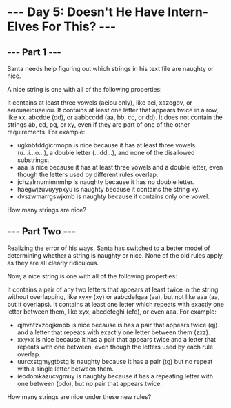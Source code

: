# --- Day 5: Doesn't He Have Intern-Elves For This? ---

## --- Part 1 ---
Santa needs help figuring out which strings in his text file are naughty or nice.

A nice string is one with all of the following properties:

It contains at least three vowels (aeiou only), like aei, xazegov, or aeiouaeiouaeiou.
It contains at least one letter that appears twice in a row, like xx, abcdde (dd), or aabbccdd (aa, bb, cc, or dd).
It does not contain the strings ab, cd, pq, or xy, even if they are part of one of the other requirements.
For example:

 - ugknbfddgicrmopn is nice because it has at least three vowels (u...i...o...), a double letter (...dd...), and none of the disallowed substrings.
 - aaa is nice because it has at least three vowels and a double letter, even though the letters used by different rules overlap.
 - jchzalrnumimnmhp is naughty because it has no double letter.
 - haegwjzuvuyypxyu is naughty because it contains the string xy.
 - dvszwmarrgswjxmb is naughty because it contains only one vowel.

How many strings are nice?

## --- Part Two ---

Realizing the error of his ways, Santa has switched to a better model of determining whether a string is naughty or nice. None of the old rules apply, as they are all clearly ridiculous.

Now, a nice string is one with all of the following properties:

It contains a pair of any two letters that appears at least twice in the string without overlapping, like xyxy (xy) or aabcdefgaa (aa), but not like aaa (aa, but it overlaps).
It contains at least one letter which repeats with exactly one letter between them, like xyx, abcdefeghi (efe), or even aaa.
For example:

 - qjhvhtzxzqqjkmpb is nice because is has a pair that appears twice (qj) and a letter that repeats with exactly one letter between them (zxz).
 - xxyxx is nice because it has a pair that appears twice and a letter that repeats with one between, even though the letters used by each rule overlap.
 - uurcxstgmygtbstg is naughty because it has a pair (tg) but no repeat with a single letter between them.
 - ieodomkazucvgmuy is naughty because it has a repeating letter with one between (odo), but no pair that appears twice.

How many strings are nice under these new rules?
